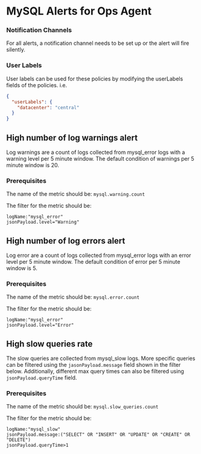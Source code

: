 # MySQL Alerts for Ops Agent

### Notification Channels
For all alerts, a notification channel needs to be set up or the alert will fire silently.

### User Labels
User labels can be used for these policies by modifying the userLabels fields of the policies. i.e.

```json
{ 
  "userLabels": {
    "datacenter": "central"
  }
}
```

## High number of log warnings alert
Log warnings are a count of logs collected from mysql_error logs with a warning level per 5 minute window. The default condition of warnings per 5 minute window is 20.

### Prerequisites
The name of the metric should be:
`mysql.warning.count`

The filter for the metric should be:
```
logName:"mysql_error"
jsonPayload.level="Warning"
```

## High number of log errors alert
Log error are a count of logs collected from mysql_error logs with an error level per 5 minute window. The default condition of error per 5 minute window is 5.

### Prerequisites
The name of the metric should be:
`mysql.error.count`

The filter for the metric should be:
```
logName:"mysql_error"
jsonPayload.level="Error"
```

## High slow queries rate
The slow queries are collected from mysql_slow logs. More specific queries can be filtered using the `jasonPayload.message` field shown in the filter below. Additionally, different max query times can also be filtered using `jsonPayload.queryTime` field.

### Prerequisites
The name of the metric should be:
`mysql.slow_queries.count`

The filter for the metric should be:
```
logName:"mysql_slow"
jsonPayload.message:("SELECT" OR "INSERT" OR "UPDATE" OR "CREATE" OR "DELETE")
jsonPayload.queryTime>1
```